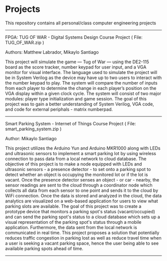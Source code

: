 # Projects
This repository contains all personal/class computer engineering projects

---------------------------------------------------------------------------------------------
FPGA: TUG OF WAR - Digital Systems Design Course Project ( File: TUG_OF_WAR.zip )

Authors: Matthew Labrador, Mikaylo Santiago

This project will simulate the game — Tug of War — using the DE2-115 board as the score tracker, number
keypad for user input, and a VGA monitor for visual interface. The language used to simulate the project will be in
System Verilog as the device may have up to two users to interact with the number keypad to play. The system will
compare the number of inputs from each player to determine the change in each player’s position on the VGA display
within a given clock cycle. The system will consist of two major modules: player type initialization and game session.
The goal of this project was to gain a better understanding of System Verilog, VGA code, and code for external 
periphals - matrix numberpad.

---------------------------------------------------------------------------------------------

Smart Parking System - Internet of Things Course Project ( File: smart_parking_system.zip )

Author: Mikaylo Santiago

This project utilizes the Arduino Yun and Arduino MKR1000 along with LEDs and ultrasonic sensors to implement a smart parking
lot by using wireless connection to pass data from a local network to cloud database. The objective of this project is to make
a node equipped with LEDs and ultrasonic sensors - a presence detector - to set onto a parking spot to detect whether an object
is occupying the monitored lot or if the lot is vacant. Once the presence detector senses an object - or car - nearby, the sensor
readings are sent to the cloud through a coordinator node which collects all data from each sensor to one point and sends it to
the cloud by WiFi connection. Once the data is stored and analyzed in the cloud, the data analytics are visualized on a web-based
application for users to view what parking slots are available. The goal of this project was to create a prototype device that
monitors a parking spot's status (vacant/occupied) and can send the parking spot's status to a cloud database which sets up
a visual representation of the parking spot's status through a mobile application. Furthermore, the data sent from the local
network is communicated in real time. This project proposes a solution that potentially reduces traffic congestion in parking 
lost as well as reduce travel time when a user is seeking a vacant parking space, hence the user being able to see available 
parking spots ahead of time.

---------------------------------------------------------------------------------------------
